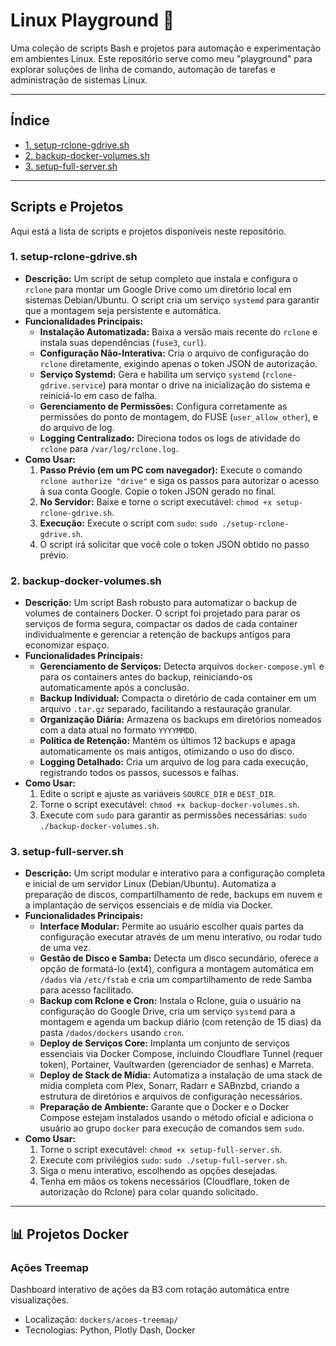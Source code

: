 # Linux Playground 🐧

Uma coleção de scripts Bash e projetos para automação e experimentação em ambientes Linux. Este repositório serve como meu "playground" para explorar soluções de linha de comando, automação de tarefas e administração de sistemas Linux.

---

## Índice

* [1. setup-rclone-gdrive.sh](#1-setup-rclone-grivesh)
* [2. backup-docker-volumes.sh](#2-backup-docker-volumessh)
* [3. setup-full-server.sh](#3-setup-full-serversh)

---

## Scripts e Projetos

Aqui está a lista de scripts e projetos disponíveis neste repositório.

### 1. setup-rclone-gdrive.sh

* **Descrição:** Um script de setup completo que instala e configura o `rclone` para montar um Google Drive como um diretório local em sistemas Debian/Ubuntu. O script cria um serviço `systemd` para garantir que a montagem seja persistente e automática.
* **Funcionalidades Principais:**
    * **Instalação Automatizada:** Baixa a versão mais recente do `rclone` e instala suas dependências (`fuse3`, `curl`).
    * **Configuração Não-Interativa:** Cria o arquivo de configuração do `rclone` diretamente, exigindo apenas o token JSON de autorização.
    * **Serviço Systemd:** Gera e habilita um serviço `systemd` (`rclone-gdrive.service`) para montar o drive na inicialização do sistema e reiniciá-lo em caso de falha.
    * **Gerenciamento de Permissões:** Configura corretamente as permissões do ponto de montagem, do FUSE (`user_allow_other`), e do arquivo de log.
    * **Logging Centralizado:** Direciona todos os logs de atividade do `rclone` para `/var/log/rclone.log`.
* **Como Usar:**
    1.  **Passo Prévio (em um PC com navegador):** Execute o comando `rclone authorize "drive"` e siga os passos para autorizar o acesso à sua conta Google. Copie o token JSON gerado no final.
    2.  **No Servidor:** Baixe e torne o script executável: `chmod +x setup-rclone-gdrive.sh`.
    3.  **Execução:** Execute o script com `sudo`: `sudo ./setup-rclone-gdrive.sh`.
    4.  O script irá solicitar que você cole o token JSON obtido no passo prévio.

### 2. backup-docker-volumes.sh

* **Descrição:** Um script Bash robusto para automatizar o backup de volumes de containers Docker. O script foi projetado para parar os serviços de forma segura, compactar os dados de cada container individualmente e gerenciar a retenção de backups antigos para economizar espaço.
* **Funcionalidades Principais:**
    * **Gerenciamento de Serviços:** Detecta arquivos `docker-compose.yml` e para os containers antes do backup, reiniciando-os automaticamente após a conclusão.
    * **Backup Individual:** Compacta o diretório de cada container em um arquivo `.tar.gz` separado, facilitando a restauração granular.
    * **Organização Diária:** Armazena os backups em diretórios nomeados com a data atual no formato `YYYYMMDD`.
    * **Política de Retenção:** Mantém os últimos 12 backups e apaga automaticamente os mais antigos, otimizando o uso do disco.
    * **Logging Detalhado:** Cria um arquivo de log para cada execução, registrando todos os passos, sucessos e falhas.
* **Como Usar:**
    1.  Edite o script e ajuste as variáveis `SOURCE_DIR` e `DEST_DIR`.
    2.  Torne o script executável: `chmod +x backup-docker-volumes.sh`.
    3.  Execute com `sudo` para garantir as permissões necessárias: `sudo ./backup-docker-volumes.sh`.

### 3. setup-full-server.sh

* **Descrição:** Um script modular e interativo para a configuração completa e inicial de um servidor Linux (Debian/Ubuntu). Automatiza a preparação de discos, compartilhamento de rede, backups em nuvem e a implantação de serviços essenciais e de mídia via Docker.
* **Funcionalidades Principais:**
    * **Interface Modular:** Permite ao usuário escolher quais partes da configuração executar através de um menu interativo, ou rodar tudo de uma vez.
    * **Gestão de Disco e Samba:** Detecta um disco secundário, oferece a opção de formatá-lo (ext4), configura a montagem automática em `/dados` via `/etc/fstab` e cria um compartilhamento de rede Samba para acesso facilitado.
    * **Backup com Rclone e Cron:** Instala o Rclone, guia o usuário na configuração do Google Drive, cria um serviço `systemd` para a montagem e agenda um backup diário (com retenção de 15 dias) da pasta `/dados/dockers` usando `cron`.
    * **Deploy de Serviços Core:** Implanta um conjunto de serviços essenciais via Docker Compose, incluindo Cloudflare Tunnel (requer token), Portainer, Vaultwarden (gerenciador de senhas) e Marreta.
    * **Deploy de Stack de Mídia:** Automatiza a instalação de uma stack de mídia completa com Plex, Sonarr, Radarr e SABnzbd, criando a estrutura de diretórios e arquivos de configuração necessários.
    * **Preparação de Ambiente:** Garante que o Docker e o Docker Compose estejam instalados usando o método oficial e adiciona o usuário ao grupo `docker` para execução de comandos sem `sudo`.
* **Como Usar:**
    1.  Torne o script executável: `chmod +x setup-full-server.sh`.
    2.  Execute com privilégios `sudo`: `sudo ./setup-full-server.sh`.
    3.  Siga o menu interativo, escolhendo as opções desejadas.
    4.  Tenha em mãos os tokens necessários (Cloudflare, token de autorização do Rclone) para colar quando solicitado.

---

## 📊 Projetos Docker

### Ações Treemap
Dashboard interativo de ações da B3 com rotação automática entre visualizações.
- Localização: `dockers/acoes-treemap/`
- Tecnologias: Python, Plotly Dash, Docker
